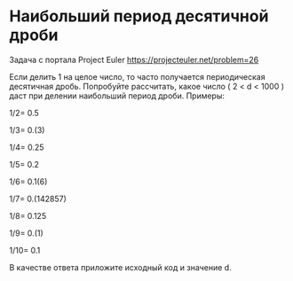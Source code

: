 # Наибольший период десятичной дроби
Задача с портала Project Euler https://projecteuler.net/problem=26

Если делить 1 на целое число, то часто получается периодическая десятичная дробь. Попробуйте рассчитать, какое число ( 2 < d < 1000 ) даст при делении наибольший период дроби. Примеры:

1/2= 0.5

1/3= 0.(3)

1/4= 0.25

1/5= 0.2

1/6= 0.1(6)

1/7= 0.(142857)

1/8= 0.125

1/9= 0.(1)

1/10= 0.1

В качестве ответа приложите исходный код и значение d.
